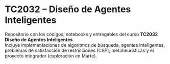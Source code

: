 # TC2032 – Diseño de Agentes Inteligentes

Repositorio con los códigos, notebooks y entregables del curso **TC2032 Diseño de Agentes Inteligentes**.  
Incluye implementaciones de algoritmos de búsqueda, agentes inteligentes, problemas de satisfacción de restricciones (CSP), metaheurísticas y el proyecto integrador (exploración en Marte).
